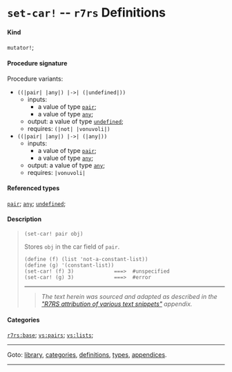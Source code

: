 

<a id='definition__r7rs__set-car_21'></a>

# `set-car!` -- `r7rs` Definitions


#### Kind

`mutator!`;


#### Procedure signature

Procedure variants:
 * `((|pair| |any|) |->| (|undefined|))`
   * inputs:
     * a value of type [`pair`](../../r7rs/types/pair.md#type__r7rs__pair);
     * a value of type [`any`](../../r7rs/types/any.md#type__r7rs__any);
   * output: a value of type [`undefined`](../../r7rs/types/undefined.md#type__r7rs__undefined);
   * requires: `(|not| |vonuvoli|)`
 * `((|pair| |any|) |->| (|any|))`
   * inputs:
     * a value of type [`pair`](../../r7rs/types/pair.md#type__r7rs__pair);
     * a value of type [`any`](../../r7rs/types/any.md#type__r7rs__any);
   * output: a value of type [`any`](../../r7rs/types/any.md#type__r7rs__any);
   * requires: `|vonuvoli|`


#### Referenced types

[`pair`](../../r7rs/types/pair.md#type__r7rs__pair);
[`any`](../../r7rs/types/any.md#type__r7rs__any);
[`undefined`](../../r7rs/types/undefined.md#type__r7rs__undefined);


#### Description

> ````
> (set-car! pair obj)
> ````
> 
> 
> Stores `obj` in the car field of `pair`.
> ````
> (define (f) (list 'not-a-constant-list))
> (define (g) '(constant-list))
> (set-car! (f) 3)             ===>  #unspecified
> (set-car! (g) 3)             ===>  #error
> ````
> 
> 
> ----
> > *The text herein was sourced and adapted as described in the ["R7RS attribution of various text snippets"](../../r7rs/appendices/attribution.md#appendix__r7rs__attribution) appendix.*


#### Categories

[`r7rs:base`](../../r7rs/categories/r7rs_3a_base.md#category__r7rs__r7rs_3a_base);
[`vs:pairs`](../../r7rs/categories/vs_3a_pairs.md#category__r7rs__vs_3a_pairs);
[`vs:lists`](../../r7rs/categories/vs_3a_lists.md#category__r7rs__vs_3a_lists);

----

Goto: [library](../../r7rs/_index.md#library__r7rs), [categories](../../r7rs/categories/_index.md#toc__r7rs__categories), [definitions](../../r7rs/definitions/_index.md#toc__r7rs__definitions), [types](../../r7rs/types/_index.md#toc__r7rs__types), [appendices](../../r7rs/appendices/_index.md#toc__r7rs__appendices).

----

